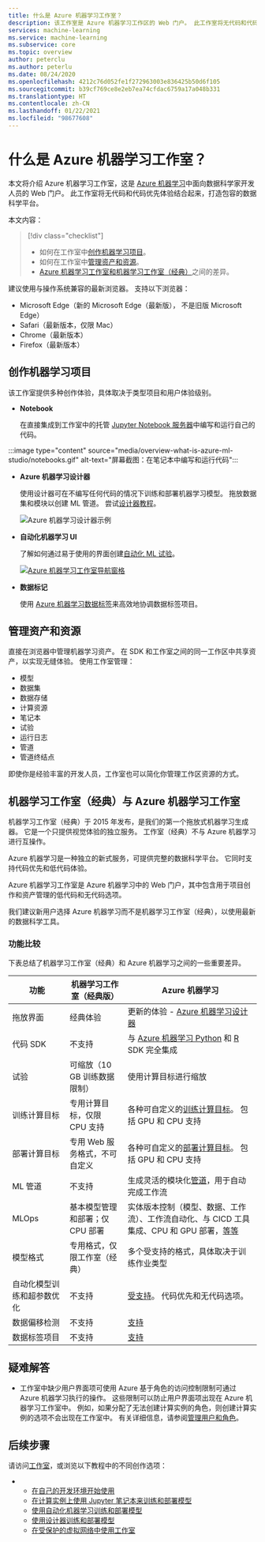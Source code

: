 ```yaml
---
title: 什么是 Azure 机器学习工作室？
description: 该工作室是 Azure 机器学习工作区的 Web 门户。 此工作室将无代码和代码优先体验结合起来，打造包容的数据科学平台。
services: machine-learning
ms.service: machine-learning
ms.subservice: core
ms.topic: overview
author: peterclu
ms.author: peterlu
ms.date: 08/24/2020
ms.openlocfilehash: 4212c76d052fe1f272963003e836425b50d6f105
ms.sourcegitcommit: b39cf769ce8e2eb7ea74cfdac6759a17a048b331
ms.translationtype: HT
ms.contentlocale: zh-CN
ms.lasthandoff: 01/22/2021
ms.locfileid: "98677608"
---
```

# <a name="what-is-azure-machine-learning-studio"></a>什么是 Azure 机器学习工作室？

本文将介绍 Azure 机器学习工作室，这是 [Azure 机器学习](overview-what-is-azure-ml.md)中面向数据科学家开发人员的 Web 门户。 此工作室将无代码和代码优先体验结合起来，打造包容的数据科学平台。

本文内容：
>[!div class="checklist"]
> - 如何在工作室中[创作机器学习项目](#author-machine-learning-projects)。
> - 如何在工作室中[管理资产和资源](#manage-assets-and-resources)。
> - [Azure 机器学习工作室和机器学习工作室（经典）](#ml-studio-classic-vs-azure-machine-learning-studio)之间的差异。

建议使用与操作系统兼容的最新浏览器。 支持以下浏览器：
  * Microsoft Edge（新的 Microsoft Edge（最新版）， 不是旧版 Microsoft Edge）
  * Safari（最新版本，仅限 Mac）
  * Chrome（最新版本）
  * Firefox（最新版本）

## <a name="author-machine-learning-projects"></a>创作机器学习项目

该工作室提供多种创作体验，具体取决于类型项目和用户体验级别。

+ **Notebook**

  在直接集成到工作室中的托管 [Jupyter Notebook 服务器](how-to-run-jupyter-notebooks.md)中编写和运行自己的代码。 

:::image type="content" source="media/overview-what-is-azure-ml-studio/notebooks.gif" alt-text="屏幕截图：在笔记本中编写和运行代码":::

+ **Azure 机器学习设计器**

  使用设计器可在不编写任何代码的情况下训练和部署机器学习模型。 拖放数据集和模块以创建 ML 管道。 尝试[设计器教程](tutorial-designer-automobile-price-train-score.md)。

    ![Azure 机器学习设计器示例](media/concept-designer/designer-drag-and-drop.gif)

+ **自动化机器学习 UI**

  了解如何通过易于使用的界面创建[自动化 ML 试验](tutorial-first-experiment-automated-ml.md)。 

  [![Azure 机器学习工作室导航窗格](./media/overview-what-is-azure-ml/azure-machine-learning-automated-ml-ui.jpg)](./media/overview-what-is-azure-ml/azure-machine-learning-automated-ml-ui.jpg)

+ **数据标记**

    使用 [Azure 机器学习数据标签](how-to-create-labeling-projects.md)来高效地协调数据标签项目。

## <a name="manage-assets-and-resources"></a>管理资产和资源

直接在浏览器中管理机器学习资产。 在 SDK 和工作室之间的同一工作区中共享资产，以实现无缝体验。 使用工作室管理：

- 模型
- 数据集
- 数据存储
- 计算资源
- 笔记本
- 试验
- 运行日志
- 管道 
- 管道终结点

即使你是经验丰富的开发人员，工作室也可以简化你管理工作区资源的方式。

## <a name="ml-studio-classic-vs-azure-machine-learning-studio"></a>机器学习工作室（经典）与 Azure 机器学习工作室

机器学习工作室（经典）于 2015 年发布，是我们的第一个拖放式机器学习生成器。 它是一个只提供视觉体验的独立服务。 工作室（经典）不与 Azure 机器学习进行互操作。

Azure 机器学习是一种独立的新式服务，可提供完整的数据科学平台。 它同时支持代码优先和低代码体验。

Azure 机器学习工作室是 Azure 机器学习中的 Web 门户，其中包含用于项目创作和资产管理的低代码和无代码选项。 

我们建议新用户选择 Azure 机器学习而不是机器学习工作室（经典），以使用最新的数据科学工具。

### <a name="feature-comparison"></a>功能比较

下表总结了机器学习工作室（经典）和 Azure 机器学习之间的一些重要差异。

| 功能 | 机器学习工作室（经典版） | Azure 机器学习 |
|---| --- | --- |
| 拖放界面 | 经典体验 | 更新的体验 - [Azure 机器学习设计器](concept-designer.md)| 
| 代码 SDK | 不支持 | 与 [Azure 机器学习 Python](/python/api/overview/azure/ml/) 和 [R](https://github.com/Azure/azureml-sdk-for-r) SDK 完全集成 |
| 试验 | 可缩放（10 GB 训练数据限制） | 使用计算目标进行缩放 |
| 训练计算目标 | 专用计算目标，仅限 CPU 支持 | 各种可自定义的[训练计算目标](concept-compute-target.md#train)。 包括 GPU 和 CPU 支持 | 
| 部署计算目标 | 专用 Web 服务格式，不可自定义 | 各种可自定义的[部署计算目标](concept-compute-target.md#deploy)。 包括 GPU 和 CPU 支持 |
| ML 管道 | 不支持 | 生成灵活的模块化[管道](concept-ml-pipelines.md)，用于自动完成工作流 |
| MLOps | 基本模型管理和部署；仅 CPU 部署 | 实体版本控制（模型、数据、工作流）、工作流自动化、与 CICD 工具集成、CPU 和 GPU 部署，[等等](concept-model-management-and-deployment.md) |
| 模型格式 | 专用格式，仅限工作室（经典） | 多个受支持的格式，具体取决于训练作业类型 |
| 自动化模型训练和超参数优化 |  不支持 | [受支持](concept-automated-ml.md)。 代码优先和无代码选项。 | 
| 数据偏移检测 | 不支持 | [支持](how-to-monitor-datasets.md) |
| 数据标签项目 | 不支持 | [支持](how-to-create-labeling-projects.md) |

## <a name="troubleshooting"></a>疑难解答

* 工作室中缺少用户界面项可使用 Azure 基于角色的访问控制限制可通过 Azure 机器学习执行的操作。 这些限制可以防止用户界面项出现在 Azure 机器学习工作室中。 例如，如果分配了无法创建计算实例的角色，则创建计算实例的选项不会出现在工作室中。 有关详细信息，请参阅[管理用户和角色](how-to-assign-roles.md)。

## <a name="next-steps"></a>后续步骤

请访问[工作室](https://ml.azure.com)，或浏览以下教程中的不同创作选项：  

- + [在自己的开发环境开始使用](tutorial-1st-experiment-sdk-setup-local.md)
  + [在计算实例上使用 Jupyter 笔记本来训练和部署模型](tutorial-1st-experiment-sdk-setup.md)
  + [使用自动化机器学习训练和部署模型](tutorial-first-experiment-automated-ml.md)  
  + [使用设计器训练和部署模型](tutorial-designer-automobile-price-train-score.md)
  + [在受保护的虚拟网络中使用工作室](how-to-enable-studio-virtual-network.md)